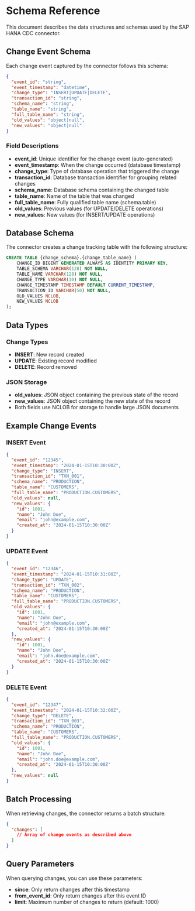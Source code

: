 # Schema Reference

This document describes the data structures and schemas used by the SAP HANA CDC connector.

## Change Event Schema

Each change event captured by the connector follows this schema:

```json
{
  "event_id": "string",
  "event_timestamp": "datetime",
  "change_type": "INSERT|UPDATE|DELETE",
  "transaction_id": "string",
  "schema_name": "string",
  "table_name": "string", 
  "full_table_name": "string",
  "old_values": "object|null",
  "new_values": "object|null"
}
```

### Field Descriptions

- **event_id**: Unique identifier for the change event (auto-generated)
- **event_timestamp**: When the change occurred (database timestamp)
- **change_type**: Type of database operation that triggered the change
- **transaction_id**: Database transaction identifier for grouping related changes
- **schema_name**: Database schema containing the changed table
- **table_name**: Name of the table that was changed
- **full_table_name**: Fully qualified table name (schema.table)
- **old_values**: Previous values (for UPDATE/DELETE operations)
- **new_values**: New values (for INSERT/UPDATE operations)

## Database Schema

The connector creates a change tracking table with the following structure:

```sql
CREATE TABLE {change_schema}.{change_table_name} (
    CHANGE_ID BIGINT GENERATED ALWAYS AS IDENTITY PRIMARY KEY,
    TABLE_SCHEMA VARCHAR(128) NOT NULL,
    TABLE_NAME VARCHAR(128) NOT NULL,
    CHANGE_TYPE VARCHAR(10) NOT NULL,
    CHANGE_TIMESTAMP TIMESTAMP DEFAULT CURRENT_TIMESTAMP,
    TRANSACTION_ID VARCHAR(50) NOT NULL,
    OLD_VALUES NCLOB,
    NEW_VALUES NCLOB
);
```

## Data Types

### Change Types

- **INSERT**: New record created
- **UPDATE**: Existing record modified
- **DELETE**: Record removed

### JSON Storage

- **old_values**: JSON object containing the previous state of the record
- **new_values**: JSON object containing the new state of the record
- Both fields use NCLOB for storage to handle large JSON documents

## Example Change Events

### INSERT Event

```json
{
  "event_id": "12345",
  "event_timestamp": "2024-01-15T10:30:00Z",
  "change_type": "INSERT",
  "transaction_id": "TXN_001",
  "schema_name": "PRODUCTION",
  "table_name": "CUSTOMERS",
  "full_table_name": "PRODUCTION.CUSTOMERS",
  "old_values": null,
  "new_values": {
    "id": 1001,
    "name": "John Doe",
    "email": "john@example.com",
    "created_at": "2024-01-15T10:30:00Z"
  }
}
```

### UPDATE Event

```json
{
  "event_id": "12346",
  "event_timestamp": "2024-01-15T10:31:00Z",
  "change_type": "UPDATE",
  "transaction_id": "TXN_002",
  "schema_name": "PRODUCTION",
  "table_name": "CUSTOMERS",
  "full_table_name": "PRODUCTION.CUSTOMERS",
  "old_values": {
    "id": 1001,
    "name": "John Doe",
    "email": "john@example.com",
    "created_at": "2024-01-15T10:30:00Z"
  },
  "new_values": {
    "id": 1001,
    "name": "John Doe",
    "email": "john.doe@example.com",
    "created_at": "2024-01-15T10:30:00Z"
  }
}
```

### DELETE Event

```json
{
  "event_id": "12347",
  "event_timestamp": "2024-01-15T10:32:00Z",
  "change_type": "DELETE",
  "transaction_id": "TXN_003",
  "schema_name": "PRODUCTION",
  "table_name": "CUSTOMERS",
  "full_table_name": "PRODUCTION.CUSTOMERS",
  "old_values": {
    "id": 1001,
    "name": "John Doe",
    "email": "john.doe@example.com",
    "created_at": "2024-01-15T10:30:00Z"
  },
  "new_values": null
}
```

## Batch Processing

When retrieving changes, the connector returns a batch structure:

```json
{
  "changes": [
    // Array of change events as described above
  ]
}
```

## Query Parameters

When querying changes, you can use these parameters:

- **since**: Only return changes after this timestamp
- **from_event_id**: Only return changes after this event ID
- **limit**: Maximum number of changes to return (default: 1000)
